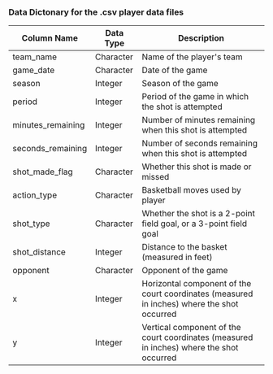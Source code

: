 ### Data Dictonary for the .csv player data files

|    Column Name    |  Data Type  |                                          Description                                       |
|-------------------|-------------|--------------------------------------------------------------------------------------------|
|     team_name     |  Character  |                                  Name of the player's team                                 |
|     game_date     |  Character  |                                      Date of the game                                      |
|       season      |   Integer   |                                     Season of the game                                     |
|       period      |   Integer   |                      Period of the game in which the shot is attempted                     |
| minutes_remaining |   Integer   |                   Number of minutes remaining when this shot is attempted                  |
| seconds_remaining |   Integer   |                   Number of seconds remaining when this shot is attempted                  |
|  shot_made_flag   |  Character  |                             Whether this shot is made or missed                            |
|    action_type    |  Character  |                              Basketball moves used by player                               |
|     shot_type     |  Character  |              Whether the shot is a 2-point field goal, or a 3-point field goal             |
|   shot_distance   |   Integer   |                          Distance to the basket (measured in feet)                         |
|      opponent     |  Character  |                                    Opponent of the game                                    |
|         x         |   Integer   | Horizontal component of the court coordinates (measured in inches) where the shot occurred |
|         y         |   Integer   |  Vertical component of the court coordinates (measured in inches) where the shot occurred  |
